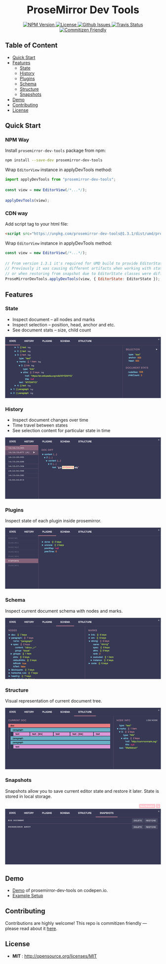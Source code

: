<big><h1 align="center">ProseMirror Dev Tools</h1></big>
<p align="center">
  <a href="https://npmjs.org/package/prosemirror-dev-tools">
    <img src="https://img.shields.io/npm/v/prosemirror-dev-tools.svg" alt="NPM Version">
  </a>

  <a href="http://opensource.org/licenses/MIT">
    <img src="https://img.shields.io/npm/l/prosemirror-dev-tools.svg" alt="License">
  </a>

  <a href="https://github.com/d4rkr00t/prosemirror-dev-tools/issues">
    <img src="https://img.shields.io/github/issues/d4rkr00t/prosemirror-dev-tools.svg" alt="Github Issues">
  </a>

  <a href="https://travis-ci.org/d4rkr00t/prosemirror-dev-tools">
    <img src="https://img.shields.io/travis/d4rkr00t/prosemirror-dev-tools.svg" alt="Travis Status">
  </a>

  <a href="http://commitizen.github.io/cz-cli/">
    <img src="https://img.shields.io/badge/commitizen-friendly-brightgreen.svg" alt="Commitizen Friendly">
  </a>
</p>

## Table of Content

* [Quick Start](#quick-start)
* [Features](#features)
  * [State](#state)
  * [History](#history)
  * [Plugins](#plugins)
  * [Schema](#schema)
  * [Structure](#structure)
  * [Snapshots](#snapshots)
* [Demo](#demo)
* [Contributing](#contributing)
* [License](#license)

## Quick Start

### NPM Way

Install `prosemirror-dev-tools` package from npm:

```sh
npm install --save-dev prosemirror-dev-tools
```

Wrap `EditorView` instance in applyDevTools method:

```js
import applyDevTools from "prosemirror-dev-tools";

const view = new EditorView(/*...*/);

applyDevTools(view);
```

### CDN way

Add script tag to your html file:

```html
<script src="https://unpkg.com/prosemirror-dev-tools@1.3.1/dist/umd/prosemirror-dev-tools.min.js"></script>
```

Wrap `EditorView` instance in applyDevTools method:

```js
const view = new EditorView(/*...*/);

// From version 1.3.1 it's required for UMD build to provide EditorState class (not instance).
// Previously it was causing different artifacts when working with state e.g. rolling back to some history checkpoint
// or when restoring from snapshot due to EditorState classes were different in UMD bundle and in actual client code.
ProseMirrorDevTools.applyDevTools(view, { EditorState: EditorState });
```

## Features

### State

* Inspect document – all nodes and marks
* Inspect selection – position, head, anchor and etc.
* See document stats – size, child count

![prosemirror-dev-tools state tab](/docs/assets/state-tab.png)

### History

* Inspect document changes over time
* Time travel between states
* See selection content for particular state in time

![prosemirror-dev-tools history tab](/docs/assets/history-tab.png)


### Plugins

Inspect state of each plugin inside prosemirror.

![prosemirror-dev-tools plugins tab](/docs/assets/plugins-tab.png)

### Schema

Inspect current document schema with nodes and marks.

![prosemirror-dev-tools schema tab](/docs/assets/schema-tab.png)

### Structure

Visual representation of current document tree.

![prosemirror-dev-tools structure tab](/docs/assets/structure-tab.png)

### Snapshots

Snapshots allow you to save current editor state and restore it later. State is stored in local storage.

![prosemirror-dev-tools snapshots tab](/docs/assets/snapshots-tab.png)

## Demo

* [Demo](https://codepen.io/iamsysoev/full/QvpELv/) of prosemirror-dev-tools on codepen.io.
* [Example Setup](/example)

## Contributing

Contributions are highly welcome! This repo is commitizen friendly — please read about it [here](http://commitizen.github.io/cz-cli/).

## License

- **MIT** : http://opensource.org/licenses/MIT

